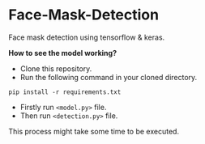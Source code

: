 # Face-Mask-Detection
Face mask detection using tensorflow & keras.

**How to see the model working?**

- Clone this repository.
- Run the following command in your cloned directory.


```pip install -r requirements.txt```


- Firstly run `<model.py>` file.
- Then run `<detection.py>` file.


This process might take some time to be executed.
